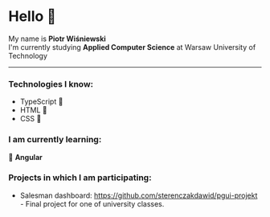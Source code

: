 # Hello 👋

My name is **Piotr Wiśniewski**  
I'm currently studying **Applied Computer Science** at Warsaw University of Technology

---

### Technologies I know:

- TypeScript 📡
- HTML 🧩
- CSS 🎨

### I am currently learning:

🌱 **Angular**

### Projects in which I am participating:

- Salesman dashboard: https://github.com/sterenczakdawid/pgui-projekt  - Final project for one of university classes.
